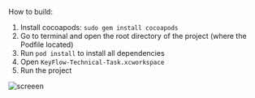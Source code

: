How to build:
1. Install cocoapods: `sudo gem install cocoapods`
2. Go to terminal and open the root directory of the project (where the Podfile located)
3. Run `pod install` to install all dependencies
4. Open `KeyFlow-Technical-Task.xcworkspace`
5. Run the project


![screeen](https://raw.github.com/VasilyPolyuhovich/KeyFlow-Tech-Task/screeen.png)
